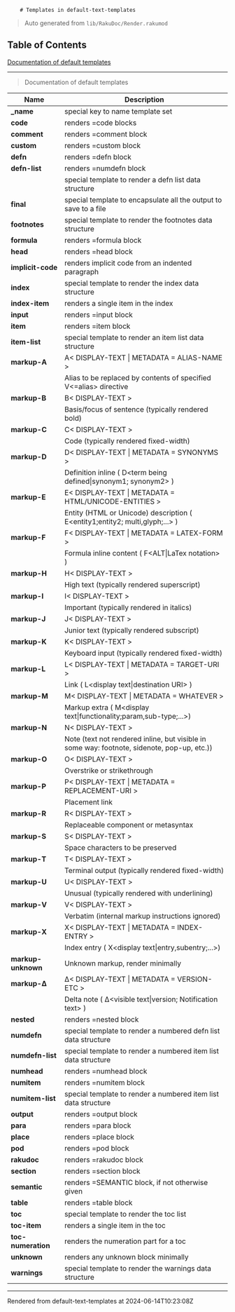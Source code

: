         # Templates in default-text-templates
>Auto generated from `lib/RakuDoc/Render.rakumod`


## Table of Contents
[Documentation of default templates](#documentation-of-default-templates)  

----
>Documentation of default templates

| **Name** | **Description**  |
| --- | ---  |
| **_name**| special key to name template set |
| **code**| renders =code blocks |
| **comment**| renders =comment block |
| **custom**| renders =custom block |
| **defn**| renders =defn block |
| **defn-list**| renders =numdefn block |
|  &nbsp; | special template to render a defn list data structure |
| **final**| special template to encapsulate all the output to save to a file |
| **footnotes**| special template to render the footnotes data structure |
| **formula**| renders =formula block |
| **head**| renders =head block |
| **implicit-code**| renders implicit code from an indented paragraph |
| **index**| special template to render the index data structure |
| **index-item**| renders a single item in the index |
| **input**| renders =input block |
| **item**| renders =item block |
| **item-list**| special template to render an item list data structure |
| **markup-A**| A< DISPLAY-TEXT &#124; METADATA = ALIAS-NAME > |
|  &nbsp; | Alias to be replaced by contents of specified V<=alias> directive |
| **markup-B**| B< DISPLAY-TEXT > |
|  &nbsp; | Basis/focus of sentence (typically rendered bold) |
| **markup-C**| C< DISPLAY-TEXT > |
|  &nbsp; | Code (typically rendered fixed-width) |
| **markup-D**| D< DISPLAY-TEXT &#124; METADATA = SYNONYMS > |
|  &nbsp; | Definition inline ( D<term being defined&#124;synonym1; synonym2> ) |
| **markup-E**| E< DISPLAY-TEXT &#124; METADATA = HTML/UNICODE-ENTITIES > |
|  &nbsp; | Entity (HTML or Unicode) description ( E<entity1;entity2; multi,glyph;...> ) |
| **markup-F**| F< DISPLAY-TEXT &#124; METADATA = LATEX-FORM > |
|  &nbsp; | Formula inline content ( F<ALT&#124;LaTex notation> ) |
| **markup-H**| H< DISPLAY-TEXT > |
|  &nbsp; | High text (typically rendered superscript) |
| **markup-I**| I< DISPLAY-TEXT > |
|  &nbsp; | Important (typically rendered in italics) |
| **markup-J**| J< DISPLAY-TEXT > |
|  &nbsp; | Junior text (typically rendered subscript) |
| **markup-K**| K< DISPLAY-TEXT > |
|  &nbsp; | Keyboard input (typically rendered fixed-width) |
| **markup-L**| L< DISPLAY-TEXT &#124; METADATA = TARGET-URI > |
|  &nbsp; | Link ( L<display text&#124;destination URI> ) |
| **markup-M**| M< DISPLAY-TEXT &#124; METADATA = WHATEVER > |
|  &nbsp; | Markup extra ( M<display text&#124;functionality;param,sub-type;...>) |
| **markup-N**| N< DISPLAY-TEXT > |
|  &nbsp; | Note (text not rendered inline, but visible in some way: footnote, sidenote, pop-up, etc.)) |
| **markup-O**| O< DISPLAY-TEXT > |
|  &nbsp; | Overstrike or strikethrough |
| **markup-P**| P< DISPLAY-TEXT &#124; METADATA = REPLACEMENT-URI > |
|  &nbsp; | Placement link |
| **markup-R**| R< DISPLAY-TEXT > |
|  &nbsp; | Replaceable component or metasyntax |
| **markup-S**| S< DISPLAY-TEXT > |
|  &nbsp; | Space characters to be preserved |
| **markup-T**| T< DISPLAY-TEXT > |
|  &nbsp; | Terminal output (typically rendered fixed-width) |
| **markup-U**| U< DISPLAY-TEXT > |
|  &nbsp; | Unusual (typically rendered with underlining) |
| **markup-V**| V< DISPLAY-TEXT > |
|  &nbsp; | Verbatim (internal markup instructions ignored) |
| **markup-X**| X< DISPLAY-TEXT &#124; METADATA = INDEX-ENTRY > |
|  &nbsp; | Index entry ( X<display text&#124;entry,subentry;...>) |
| **markup-unknown**| Unknown markup, render minimally |
| **markup-Δ**| Δ< DISPLAY-TEXT &#124; METADATA = VERSION-ETC > |
|  &nbsp; | Delta note ( Δ<visible text&#124;version; Notification text> ) |
| **nested**| renders =nested block |
| **numdefn**| special template to render a numbered defn list data structure |
| **numdefn-list**| special template to render a numbered item list data structure |
| **numhead**| renders =numhead block |
| **numitem**| renders =numitem block |
| **numitem-list**| special template to render a numbered item list data structure |
| **output**| renders =output block |
| **para**| renders =para block |
| **place**| renders =place block |
| **pod**| renders =pod block |
| **rakudoc**| renders =rakudoc block |
| **section**| renders =section block |
| **semantic**| renders =SEMANTIC block, if not otherwise given |
| **table**| renders =table block |
| **toc**| special template to render the toc list |
| **toc-item**| renders a single item in the toc |
| **toc-numeration**| renders the numeration part for a toc |
| **unknown**| renders any unknown block minimally |
| **warnings**| special template to render the warnings data structure |






----
Rendered from default-text-templates at 2024-06-14T10:23:08Z